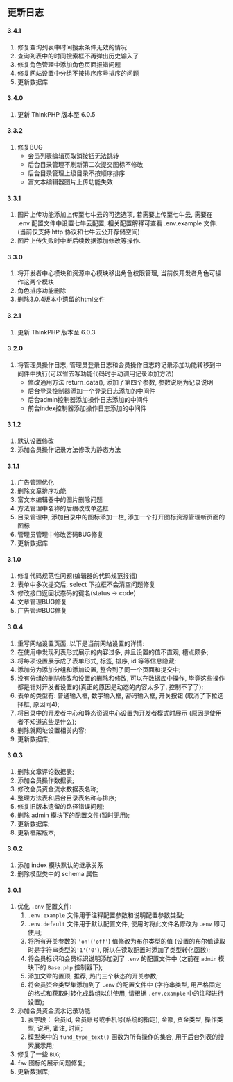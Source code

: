 ## 更新日志

#### 3.4.1
1. 修复查询列表中时间搜索条件无效的情况
2. 查询列表中的时间搜索框不再弹出历史输入了
3. 修复角色管理中添加角色页面报错问题
4. 修复网站设置中分组不按排序序号排序的问题
5. 更新数据库

#### 3.4.0
1. 更新 ThinkPHP 版本至 6.0.5

#### 3.3.2
1. 修复BUG
   - 会员列表编辑页取消按钮无法跳转
   - 后台目录管理不刷新第二次提交图标不修改
   - 后台目录管理上级目录不按顺序排序
   - 富文本编辑器图片上传功能失效

#### 3.3.1
1. 图片上传功能添加上传至七牛云的可选选项, 若需要上传至七牛云, 需要在 .env 配置文件中设置七牛云配置, 相关配置解释可查看 .env.example 文件.(当前仅支持 http 协议和七牛云公开存储空间)
2. 图片上传失败时中断后续数据添加修改等操作.

#### 3.3.0
1. 将开发者中心模块和资源中心模块移出角色权限管理, 当前仅开发者角色可操作这两个模块
2. 角色排序功能删除
3. 删除3.0.4版本中遗留的html文件

#### 3.2.1
1. 更新 ThinkPHP 版本至 6.0.3

#### 3.2.0
1. 将管理员操作日志, 管理员登录日志和会员操作日志的记录添加功能转移到中间件中执行(可以省去写功能代码时手动调用记录添加方法)
   - 修改通用方法 return_data(), 添加了第四个参数, 参数说明为记录说明
   - 后台登录控制器添加一个登录日志添加的中间件
   - 后台admin控制器添加操作日志添加的中间件
   - 前台index控制器添加操作日志添加的中间件

#### 3.1.2
1. 默认设置修改
2. 添加会员操作记录方法修改为静态方法

#### 3.1.1
1. 广告管理优化
2. 删除文章排序功能
3. 富文本编辑器中的图片删除问题
4. 方法管理中名称的后缀改成单选框
5. 目录管理中, 添加目录中的图标添加一栏, 添加一个打开图标资源管理新页面的图标
6. 管理员管理中修改密码BUG修复
7. 更新数据库

#### 3.1.0
1. 修复代码规范性问题(编辑器的代码规范报错)
2. 表单中多次提交后, select 下拉框不会清空问题修复
3. 修改接口返回状态码的键名(status -> code)
4. 文章管理BUG修复
5. 广告管理BUG修复

#### 3.0.4
1. 重写网站设置页面, 以下是当前网站设置的详情:
  1. 在使用中发现列表形式展示的内容过多, 并且设置的值不直观, 槽点颇多;
  2. 将每项设置展示成了表单形式, 标签, 排序, id 等等信息隐藏;
  3. 添加分为添加分组和添加设置, 整合到了同一个页面和提交中;
  4. 没有分组的删除修改和设置的删除和修改, 可以在数据库中操作, 毕竟这些操作都是针对开发者设置的(真正的原因是动态的内容太多了, 控制不了了);
  5. 表单的类型有: 普通输入框, 数字输入框, 密码输入框, 开关按钮 (取消了下拉选择框, 原因同4);
2. 将目录中的开发者中心和静态资源中心设置为开发者模式时展示 (原因是使用者不知道这些是什么);
3. 删除就网址设置相关内容;
4. 更新数据库;

#### 3.0.3
1. 删除文章评论数据表;
2. 添加会员操作数据表;
3. 修改会员资金流水数据表名称;
4. 整理方法表和后台目录表名称与排序;
5. 修复旧版本遗留的路径错误问题;
6. 删除 admin 模块下的配置文件(暂时无用);
7. 更新数据库;
8. 更新框架版本;

#### 3.0.2
1. 添加 index 模块默认的继承关系
2. 删除模型类中的 schema 属性

#### 3.0.1
1. 优化 `.env` 配置文件:
   1. `.env.example` 文件用于注释配置参数和说明配置参数类型;
   2. `.env.default` 文件用于默认配置文件, 使用时将此文件名修改为 `.env` 即可使用;
   3. 将所有开关参数的 `'on'`(`'off'`) 值修改为布尔类型的值 (设置的布尔值读取时是字符串类型的`'1'`(`'0'`), 所以在读取配置时添加了类型转化函数);
   4. 将会员标识和会员标识说明添加到了 `.env` 的配置文件中 (之前在 `admin` 模块下的 `Base.php` 控制器下);
   5. 添加文章的置顶, 推荐, 热门三个状态的开关参数;
   6. 将会员资金类型集添加到了 `.env` 的配置文件中 (字符串类型, 用严格固定的格式和获取时转化成数组以供使用, 请根据 `.env.example` 中的注释进行设置);
2. 添加会员资金流水记录功能
   1. 表字段： 会员id, 会员账号或手机号(系统的指定), 金额, 资金类型, 操作类型, 说明, 备注, 时间;
   2. 模型类中的 `fund_type_text()` 函数为所有操作的集合, 用于后台列表的搜索展示用;
3. 修复了一些 `BUG`;
4. `fav` 图标的展示问题修复;
5. 更新数据库;
